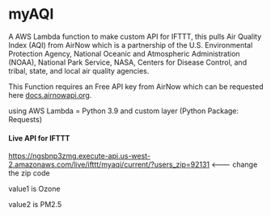 # myAQI
A AWS Lambda function to make custom API for IFTTT, this pulls Air Quality Index (AQI) from AirNow which is a partnership of the U.S. Environmental Protection Agency, National Oceanic and Atmospheric Administration (NOAA), National Park Service, NASA, Centers for Disease Control, and tribal, state, and local air quality agencies. 

This Function requires an Free API key from AirNow which can be requested here [docs.airnowapi.org](https://docs.airnowapi.org/account/request/).

using AWS Lambda = Python 3.9 and custom layer (Python Package: Requests)

#### Live API for IFTTT
https://ngsbnp3zmg.execute-api.us-west-2.amazonaws.com/live/ifttt/myaqi/current/?users_zip=92131 <--- change the zip code

value1 is Ozone

value2 is PM2.5
